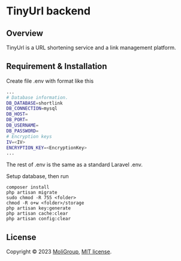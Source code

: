 # **TinyUrl backend**


## Overview

TinyUrl is a URL shortening service and a link management platform.

## Requirement & Installation

Create file .env with format like this

```sh
...
# Database information.
DB_DATABASE=shortlink
DB_CONNECTION=mysql
DB_HOST=
DB_PORT=
DB_USERNAME=
DB_PASSWORD=
# Encryption keys
IV=<IV>
ENCRYPTION_KEY=<EncryptionKey>
...
```
The rest of .env is the same as a standard Laravel .env.


Setup database, then run
```console
composer install
php artisan migrate
sudo chmod -R 755 <folder>
chmod -R o+w <folder>/storage
php artisan key:generate
php artisan cache:clear 
php artisan config:clear
```


## License

Copyright © 2023 [MoliGroup](https://moligroup.co/), [MIT license](./LICENSE).
